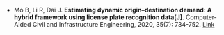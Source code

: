 * Mo B, Li R, Dai J. <b>Estimating dynamic origin–destination demand: A hybrid framework using license plate recognition data[J]</b>. Computer‐Aided Civil and Infrastructure Engineering, 2020, 35(7): 734-752. [Link](https://onlinelibrary.wiley.com/doi/abs/10.1111/mice.12526)